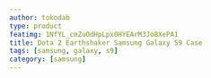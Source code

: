 ```yaml
---
author: tokodab
type: product
featimg: 1NfYL_cmZuOdHpLpx0HYEArM3Jo8XePA1
title: Dota 2 Earthshaker Samsung Galaxy S9 Case
tags: [samsung, galaxy, s9]
category: [samsung]
---
```

